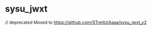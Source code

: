 # sysu_jwxt
// deprecated
Moved to https://github.com/STrelitziAaaa/sysu_jwxt_v2
<!-- written by go

---
依赖:  

* 非必须(用于自动验证码识别):
  1. tesseract(安装后加环境目录)
  2. python,以及库:pytesseract,opencv
* 必须:
  1. golang,以及库:goquery

---

* 运行方式:

> 在目录下:  

编译: `go build` 
运行: `./a` 
---

* 写了一些函数, 可以自己在main.go的main函数里面添加  

一些表单的参数要自己F12看然后加在代码里面   
---
已经完成的函数有:  

1. 登陆
1. 查询任课老师列表,下载任课老师照片,来源是评教系统  
1. 查询成绩(gpa / 课程成绩)
2. 查询课程(公选/专选)  
3. 选课退课  
4. 一键健康申报

---

* 待完成:
* [x] 选课循环-> 升级为先查课再选课
* [x] 查询单一课程, 为选课做准备; 因为服务器不支持查询单一课程, 所以只能用page+pagesize=1来查询, 要先不断获取课程列表直到找到
>  以上都没有测试了, 懒得测试了, 没啥意义, 有问题提issue

---

* 有两个配置文件:userConfig.txt 和  jksb_formdata.txt  
  + userConfig写用户名密码: 格式: username&password  
  + jksb_formdata直接复制健康申报网站(F12)提交的表单的其中一项: FormData
* 有两种登陆方式: 校内直接访问jwxt和使用webvpn(从portal.sysu.edu.cn)登入, 对应于mode: webvpn / normal  

设置方式:main.go里面有一个常量 `mode` 

---

* 注意的是尽量不要用windows记事本编辑配置文件, 避免出现奇奇怪怪的bug!
 -->
